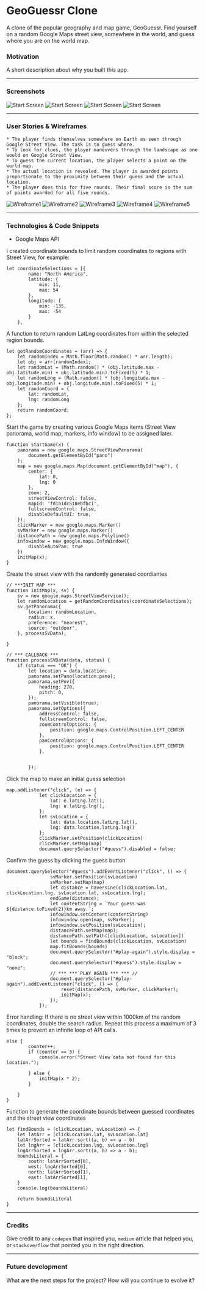 # GeoGuessr Clone
A clone of the popular geography and map game, GeoGuessr. Find yourself on a random Google Maps street view, somewhere in the world, and guess where you are on the world map.

### Motivation
A short description about why you built this app.

---
### Screenshots
![Start Screen](./screenshots/Guess-Screen.png)
![Start Screen](./screenshots/Min-Screen.png)
![Start Screen](./screenshots/Answer-Screen.png)
![Start Screen](./screenshots/New-Screen.png)

---
### User Stories & Wireframes
    * The player finds themselves somewhere on Earth as seen through Google Street View. The task is to guess where. 
    * To look for clues, the player maneuvers through the landscape as one would on Google Street View. 
    * To guess the current location, the player selects a point on the world map.
    * The actual location is revealed. The player is awarded points proportionate to the proximity between their guess and the actual location.
    * The player does this for five rounds. Their final score is the sum of points awarded for all five rounds.


![Wireframe1](./wireframe/Wireframe1.png)
![Wireframe2](./wireframe/Wireframe2.png)
![Wireframe3](./wireframe/Wireframe3.png)
![Wireframe4](./wireframe/Wireframe4.png)
![Wireframe5](./wireframe/Wireframe5.png)

---
### Technologies & Code Snippets
* Google Maps API


I created coordinate bounds to limit random coordinates to regions with Street View, for example:

```
let coordinateSelections = [{
        name: "North America",
        latitude: {
            min: 11,
            max: 54
        },
        longitude: {
            min: -135,
            max: -54
        }
    },
```
A function to return random LatLng coordinates from within the selected region bounds.

```
let getRandomCoordinates = (arr) => {
    let randomIndex = Math.floor(Math.random() * arr.length);
    let obj = arr[randomIndex];
    let randomLat = (Math.random() * (obj.latitude.max - obj.latitude.min) + obj.latitude.min).toFixed(5) * 1;
    let randomLong = (Math.random() * (obj.longitude.max - obj.longitude.min) + obj.longitude.min).toFixed(5) * 1;
    let randomCoord = {
        lat: randomLat,
        lng: randomLong
    };
    return randomCoord;
};
```

Start the game by creating various Google Maps items (Street View panorama, world map, markers, info window) to be assigned later.

```
function startGame(x) {
    panorama = new google.maps.StreetViewPanorama(
        document.getElementById("pano")
    );
    map = new google.maps.Map(document.getElementById("map"), {
        center: {
            lat: 0,
            lng: 0
        },
        zoom: 2,
        streetViewControl: false,
        mapId: 'fd1a1dc518ebfbc1',
        fullscreenControl: false,
        disableDefaultUI: true,
    });
    clickMarker = new google.maps.Marker()
    svMarker = new google.maps.Marker()
    distancePath = new google.maps.Polyline()
    infowindow = new google.maps.InfoWindow({
        disableAutoPan: true
    })
    initMap(x);
}
```
Create the street view with the randomly generated coordiantes

```
// ***INIT MAP ***
function initMap(x, sv) {
    sv = new google.maps.StreetViewService();
    let randomLocation = getRandomCoordinates(coordinateSelections);
    sv.getPanorama({
        location: randomLocation,
        radius: x,
        preference: "nearest",
        source: "outdoor",
    }, processSVData);

}

// *** CALLBACK ***
function processSVData(data, status) {
    if (status === "OK") {
        let location = data.location;
        panorama.setPano(location.pano);
        panorama.setPov({
            heading: 270,
            pitch: 0,
        });
        panorama.setVisible(true);
        panorama.setOptions({
            addressControl: false,
            fullscreenControl: false,
            zoomControlOptions: {
                position: google.maps.ControlPosition.LEFT_CENTER
            },
            panControlOptions: {
                position: google.maps.ControlPosition.LEFT_CENTER
            },


        });
```
Click the map to make an initial guess selection
```
map.addListener("click", (e) => {
            let clickLocation = {
                lat: e.latLng.lat(),
                lng: e.latLng.lng(),
            };
            let svLocation = {
                lat: data.location.latLng.lat(),
                lng: data.location.latLng.lng()
            };
            clickMarker.setPosition(clickLocation)
            clickMarker.setMap(map)
            document.querySelector("#guess").disabled = false;
```
Confirm the guess by clicking the guess button

```
document.querySelector("#guess").addEventListener("click", () => {
                svMarker.setPosition(svLocation)
                svMarker.setMap(map)
                let distance = haversine(clickLocation.lat, clickLocation.lng, svLocation.lat, svLocation.lng);
                endGame(distance);
                let contentString = `Your guess was ${distance.toFixed(2)}km away.`;
                infowindow.setContent(contentString)
                infowindow.open(map, svMarker);
                infowindow.setPosition(svLocation);
                distancePath.setMap(map);
                distancePath.setPath([clickLocation, svLocation])
                let bounds = findBounds(clickLocation, svLocation)
                map.fitBounds(bounds)
                document.querySelector("#play-again").style.display = "block";
                document.querySelector("#guess").style.display = "none";
                // *** *** PLAY AGAIN *** *** //
                document.querySelector("#play-again").addEventListener("click", () => {
                    reset(distancePath, svMarker, clickMarker);
                    initMap(x);
                });
            });
```
Error handling: If there is no street view within 1000km of the random coordinates, double the search radius. Repeat this process a maximum of 3 times to prevent an infinite loop of API calls.

```
else {
        counter++;
        if (counter == 3) {
            console.error("Street View data not found for this location.");

        } else {
            initMap(x * 2);
        }

    }
}
```

Function to generate the coordinate bounds between guessed coordinates and the street view coordinates

```
let findBounds = (clickLocation, svLocation) => {
    let latArr = [clickLocation.lat, svLocation.lat]
    latArrSorted = latArr.sort((a, b) => a - b)
    let lngArr = [clickLocation.lng, svLocation.lng]
    lngArrSorted = lngArr.sort((a, b) => a - b);
    boundsLiteral = {
        south: latArrSorted[0],
        west: lngArrSorted[0],
        north: latArrSorted[1],
        east: latArrSorted[1],
    }
    console.log(boundsLiteral)

    return boundsLiteral
}
```

---
### Credits
Give credit to any `codepen` that inspired you, `medium` article that helped you, or `stackoverflow` that pointed you in the right direction.

---

### Future development
What are the next steps for the project? How will you continue to evolve it?